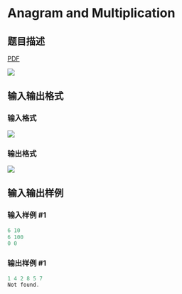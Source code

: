 # Anagram and Multiplication

## 题目描述

[problemUrl]: https://uva.onlinejudge.org/index.php?option=com_onlinejudge&Itemid=8&category=20&page=show_problem&problem=1766

[PDF](https://uva.onlinejudge.org/external/108/p10825.pdf)

![](https://cdn.luogu.com.cn/upload/vjudge_pic/UVA10825/532a2c2e4d3e752ca47c48a27c9450468c151833.png)

## 输入输出格式

### 输入格式

![](https://cdn.luogu.com.cn/upload/vjudge_pic/UVA10825/e4e8915a68b34915da523320d3e5995b877d62f1.png)

### 输出格式

![](https://cdn.luogu.com.cn/upload/vjudge_pic/UVA10825/d747eb3dc879ba3f7881d7dd0a259a9b2485c867.png)

## 输入输出样例

### 输入样例 #1

```cpp
6 10
6 100
0 0
```


### 输出样例 #1

```cpp
1 4 2 8 5 7
Not found.
```


